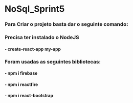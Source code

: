 # NoSql_Sprint5
### Para Criar o projeto basta dar o seguinte comando:
### Precisa ter instalado o NodeJS
#### - create-react-app my-app

### Foram usadas as seguintes bibliotecas:
#### - npm i firebase
#### - npm i reactfire
#### - npm i react-bootstrap
